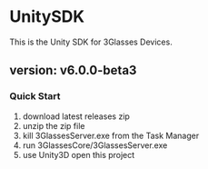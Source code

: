 # UnitySDK
This is the Unity SDK for 3Glasses Devices.

## version: v6.0.0-beta3

### Quick Start
  1. download latest releases zip
  2. unzip the zip file
  3. kill 3GlassesServer.exe from the Task Manager
  4. run 3GlassesCore/3GlassesServer.exe
  5. use Unity3D open this project
